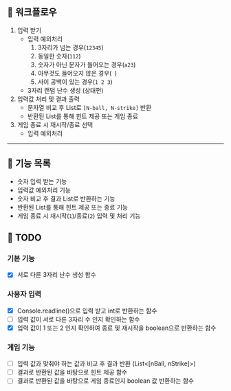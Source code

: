 ## 🌼 워크플로우
1. 입력 받기
   - 입력 예외처리
     1. 3자리가 넘는 경우(`12345`)
     2. 동일한 숫자(`112`)
     3. 숫자가 아닌 문자가 들어오는 경우(`a23`)
     4. 아무것도 들어오지 않은 경우(` `)
     5. 사이 공백이 있는 경우(`1 2 3`)
   - 3자리 랜덤 난수 생성 (상대편)
2. 입력값 처리 및 결과 출력
    - 문자열 비교 후 List로 `[N-ball, N-strike]` 반환
    - 반환된 List를 통해 힌트 제공 또는 게임 종료
3. 게임 종료 시 재시작/종료 선택
   - 입력 예외처리

---

## 🚀 기능 목록
- 숫자 입력 받는 기능
- 입력값 예외처리 기능
- 숫자 비교 후 결과 List로 반환하는 기능
- 반환된 List를 통해 힌트 제공 또는 종료 기능
- 게임 종료 시 재시작(`1`)/종료(`2`) 입력 및 처리 기능

## 📝 TODO
### 기본 기능
- [x] 서로 다른 3자리 난수 생성 함수
### 사용자 입력
- [x] Console.readline()으로 입력 받고 int로 반환하는 함수
- [ ] 입력 값이 서로 다른 3자리 수 인지 확인하는 함수
- [x] 입력 값이 1 또는 2 인지 확인하여 종료 및 재시작을 boolean으로 반환하는 함수
### 게임 기능
- [ ] 입력 값과 맞춰야 하는 값과 비교 후 결과 반환 (List<[nBall, nStrike]>)
- [ ] 결과로 반환된 값을 바탕으로 힌트 제공 함수
- [ ] 결과로 반환된 값을 바탕으로 게임 종료인지 boolean 값 반환하는 함수